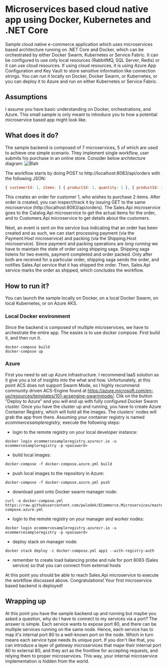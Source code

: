 # Microservices based cloud native app using Docker, Kubernetes and .NET Core
Sample cloud native e-commerce application which uses microservices based architecture running on .NET Core and Docker, which can be orchestrated by either Docker Swarm, Kubernetes or Service Fabric. It can be configured to use only local resources (RabbitMQ, SQL Server, Redis) or it can use cloud resources. If using cloud resources, it is using Azure App Configuration and Key Vault to store sensitive information like connection strings. You can run it locally on Docker, Docker Swarm, or Kubernetes, or you can deploy it to Azure and run on either Kubernetes or Service Fabric.

## Assumptions
I assume you have basic understanding on Docker, orchestrations, and Azure. This small sample is only meant to introduce you to how a potential microservice based app might look like.

## What does it do?
The sample backend is composed of 7 microservices, 5 of which are used to achieve one simple scenario. They implement single workflow, user submits his purchase in an online store. Consider below architecture diagram:
![Blah](https://github.com/pwlodek/ECommerce.Microservices/blob/master/Presentation/Architecture.png)

The workflow starts by doing POST to http://localhost:8083/api/orders with the following JSON:

```javascript
{ customerId: 1, items: [ { productId: 1, quantity: 1 }, { productId: 2, quantity: 2 } ]}
```
This creates an order for customer 1, who wishes to purchase 2 items. After order is created, you can inspect/track it by issuing GET to the same microservice (http://localhost:8083/api/orders). The Sales.Api microservice goes to the Catalog.Api microservice to get the actual items for the order, and to Customers.Api microservice to get details about the customers.

Next, an event is sent on the service bus indicating that an order has been created and as such, we can start processing payment (via the Payment.Host microservice) and packing (via the Shipping.Host microservice). Since payment and packing operations are *long running* we have to maintain the state of order using shipping saga. Shipping saga listens for two events, payment completed and order packed. Only after both are received for a particular order, shipping saga sends the order, and notifies Sales.Api service that it has shipped the order. Then, Sales.Api service marks the order as shipped, which concludes the workflow.

## How to run it?
You can launch the sample locally on Docker, on a local Docker Swarm, on local Kubernetes, or on Azure AKS.

### Local Docker environment
Since the backend is composed of multiple microservices, we have to archestrate the entire app. The easies is to use docker compose. First build it, and then run it.

```
docker-compose build
docker-compose up
```

### Azure
First you need to set up Azure infrastructure. I recommend IaaS solution as it give you a lot of insights into the what and how. Unfortunately, at this point ACS does not support Swarm Mode, so I highly recommend community driven ACS-Engine found at https://azure.microsoft.com/en-us/resources/templates/101-acsengine-swarmmode/. Clik on the button "Deploy to Azure" and you will end up with fully configured Docker Swarm cluster. Once you have the cluster up and running, you have to create Azure Container Registry, which will hold all the images. The clusters' nodes will grab the app from there. Assuming your container registry is named *ecommercesampleregistry*, execute the following steps:

* login to the remote registry on your local developer instance: 
```
docker login ecommercesampleregistry.azurecr.io -u ecommercesampleregistry -p <password>
```
* build local images: 
```
docker-compose -f docker-compose.azure.yml build
```
* push local images to the repository in Azure: 
```
docker-compose -f docker-compose.azure.yml push
```
* download yaml onto Docker swarm manager node: 
```
curl -o docker-compose.yml https://raw.githubusercontent.com/pwlodek/ECommerce.Microservices/master/docker-compose.azure.yml
```
* login to the remote registry on your manager and worker nodes: 
```
docker login ecommercesampleregistry.azurecr.io -u ecommercesampleregistry -p <password>
```
* deploy stack on manager node: 
```
docker stack deploy -c docker-compose.yml app1 --with-registry-auth
```
* remember to create load balancing probe and rule for port 8083 (Sales service) so that you can connect from external hosts

At this point you should be able to reach Sales.Api microservice to execute the workflow discussed above. Congratulations! Your first microservice based backend is deployed!

## Wrapping up
At this point you have the sample backend up and running but maybe you asked a question, why do I have to connect to my services via a port? The answer is simple. Each service wants to expose port 80, and there can be multiple services  running on the same node. Hence, each service has to map it's internal port 80 to a well-known port on the node. Which in turn means each service type needs its unique port. If you don't like that, you can introduce a layer of *gateway* microservices that mape their internal port 80 to external 80, and they act as the frontline for accepting requests, and relying them to proper microservices. This way, your internal microservice implementation is hidden from the world.
